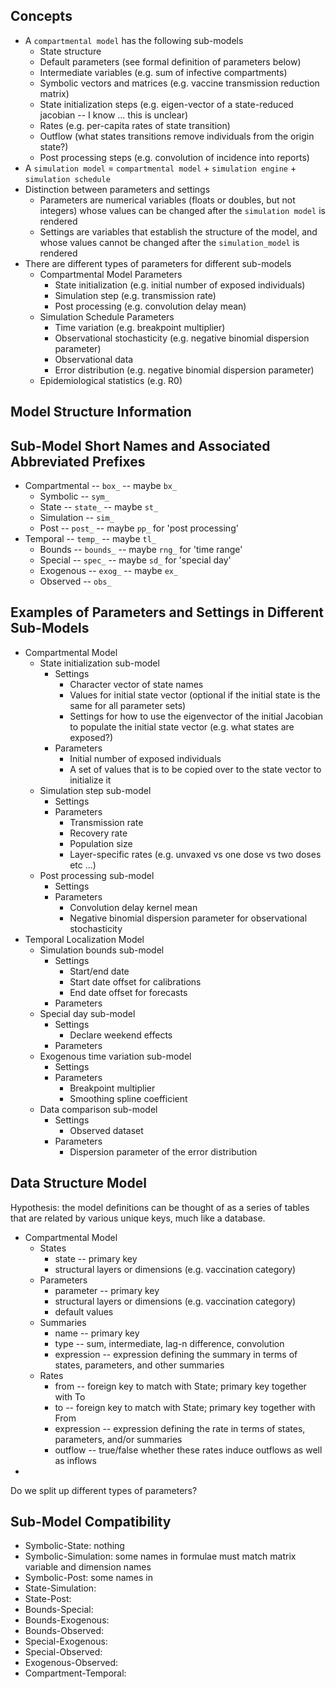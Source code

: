 ## Concepts

* A `compartmental model` has the following sub-models
  * State structure
  * Default parameters (see formal definition of parameters below)
  * Intermediate variables (e.g. sum of infective compartments)
  * Symbolic vectors and matrices (e.g. vaccine transmission reduction matrix)
  * State initialization steps (e.g. eigen-vector of a state-reduced jacobian -- I know ... this is unclear)
  * Rates (e.g. per-capita rates of state transition)
  * Outflow (what states transitions remove individuals from the origin state?)
  * Post processing steps (e.g. convolution of incidence into reports)
* A `simulation model` = `compartmental model` + `simulation engine` + `simulation schedule`
* Distinction between parameters and settings
  * Parameters are numerical variables (floats or doubles, but not integers) whose values can be changed after the `simulation model` is rendered
  * Settings are variables that establish the structure of the model, and whose values cannot be changed after the `simulation_model` is rendered
* There are different types of parameters for different sub-models
  * Compartmental Model Parameters
    * State initialization (e.g. initial number of exposed individuals)
    * Simulation step (e.g. transmission rate)
    * Post processing (e.g. convolution delay mean)
  * Simulation Schedule Parameters
    * Time variation (e.g. breakpoint multiplier)
    * Observational stochasticity (e.g. negative binomial dispersion parameter)
    * Observational data
    * Error distribution (e.g. negative binomial dispersion parameter)
  * Epidemiological statistics (e.g. R0)


## Model Structure Information



## Sub-Model Short Names and Associated Abbreviated Prefixes

* Compartmental -- `box_` -- maybe `bx_`
  * Symbolic -- `sym_`
  * State -- `state_` -- maybe `st_`
  * Simulation -- `sim_`
  * Post -- `post_` -- maybe `pp_` for 'post processing'
* Temporal -- `temp_` -- maybe `tl_`
  * Bounds -- `bounds_` -- maybe `rng_` for 'time range'
  * Special -- `spec_` -- maybe `sd_` for 'special day'
  * Exogenous -- `exog_` -- maybe `ex_`
  * Observed -- `obs_`


## Examples of Parameters and Settings in Different Sub-Models

* Compartmental Model
  * State initialization sub-model
    * Settings
      * Character vector of state names
      * Values for initial state vector (optional if the initial state is the same for all parameter sets)
      * Settings for how to use the eigenvector of the initial Jacobian to populate the initial state vector (e.g. what states are exposed?)
    * Parameters
      * Initial number of exposed individuals
      * A set of values that is to be copied over to the state vector to initialize it
  * Simulation step sub-model
    * Settings
    * Parameters
      * Transmission rate
      * Recovery rate
      * Population size
      * Layer-specific rates (e.g. unvaxed vs one dose vs two doses etc ...)
  * Post processing sub-model
    * Settings
    * Parameters
      * Convolution delay kernel mean
      * Negative binomial dispersion parameter for observational stochasticity
* Temporal Localization Model
  * Simulation bounds sub-model
    * Settings
      * Start/end date
      * Start date offset for calibrations
      * End date offset for forecasts
    * Parameters
  * Special day sub-model
    * Settings
      * Declare weekend effects
    * Parameters
  * Exogenous time variation sub-model
    * Settings
    * Parameters
      * Breakpoint multiplier
      * Smoothing spline coefficient
  * Data comparison sub-model
    * Settings
      * Observed dataset
    * Parameters
      * Dispersion parameter of the error distribution



## Data Structure Model

Hypothesis: the model definitions can be thought of as a series of tables that are related by various unique keys, much like a database.

* Compartmental Model
  * States
    * state -- primary key
    * structural layers or dimensions (e.g. vaccination category)
  * Parameters
    * parameter -- primary key
    * structural layers or dimensions (e.g. vaccination category)
    * default values
  * Summaries
    * name -- primary key
    * type -- sum, intermediate, lag-n difference, convolution
    * expression -- expression defining the summary in terms of states, parameters, and other summaries
  * Rates
    * from -- foreign key to match with State; primary key together with To
    * to -- foreign key to match with State; primary key together with From
    * expression -- expression defining the rate in terms of states, parameters, and/or summaries
    * outflow -- true/false whether these rates induce outflows as well as inflows
* 

Do we split up different types of parameters?

## Sub-Model Compatibility

* Symbolic-State: nothing
* Symbolic-Simulation: some names in formulae must match matrix variable and dimension names
* Symbolic-Post: some names in 
* State-Simulation:
* State-Post:
* Bounds-Special:
* Bounds-Exogenous:
* Bounds-Observed:
* Special-Exogenous:
* Special-Observed:
* Exogenous-Observed:
* Compartment-Temporal: 
